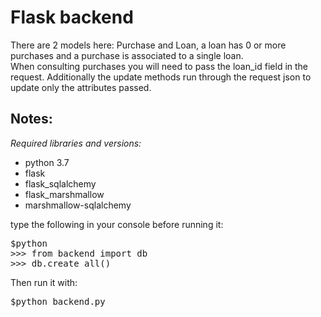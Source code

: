 <h1>Flask backend</h1>
<p>
There are 2 models here: Purchase and Loan, a loan has 0 or more purchases 
and a purchase is associated to a single loan. <br>
When consulting purchases you will need to pass the loan_id field in the request.
 Additionally the update methods run through the request json to update only the 
 attributes passed.
</p>
<h2> Notes: </h2>

<em>Required libraries and versions:</em> 
<ul>
    <li>python 3.7</li>
    <li>flask</li>
    <li>flask_sqlalchemy</li>
    <li>flask_marshmallow</li>
    <li>marshmallow-sqlalchemy</li>
</ul>

type the following in your console before running it:
<pre>
$python
>>> from backend import db
>>> db.create_all()
</pre>

Then run it with:
<pre>
$python backend.py
</pre>


